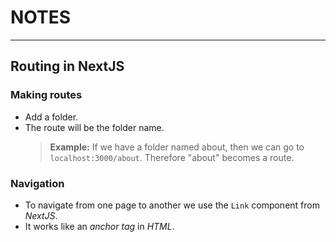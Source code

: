 # NOTES

---

## Routing in NextJS

### Making routes

- Add a folder.
- The route will be the folder name.
  > **Example:** If we have a folder named about, then we can go to `localhost:3000/about`. Therefore "about" becomes a route.

### Navigation

- To navigate from one page to another we use the `Link` component from _NextJS_.
- It works like an _anchor tag_ in _HTML_.
